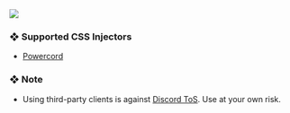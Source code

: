 <img src="https://cdn.xndr.tech/u/8AWCRIg.png">

### ❖ Supported CSS Injectors

   * [Powercord](https://powercord.dev)

### ❖ Note

   * Using third-party clients is against [Discord ToS](https://discord.com/terms). Use at your own risk. 
